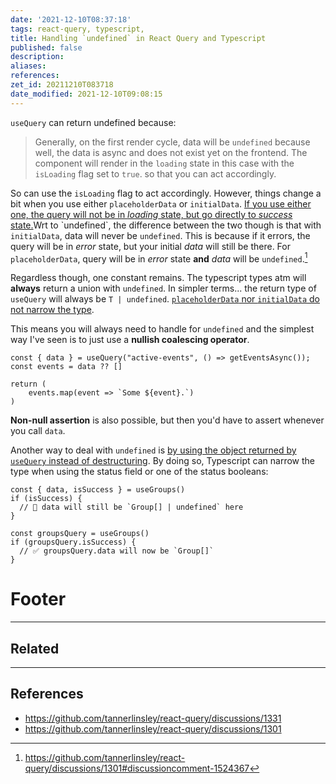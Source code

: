 ```yaml
---
date: '2021-12-10T08:37:18'
tags: react-query, typescript,
title: Handling `undefined` in React Query and Typescript
published: false
description:
aliases:
references:
zet_id: 20211210T083718
date_modified: 2021-12-10T09:08:15
---
```


`useQuery` can return undefined because:
> Generally, on the first render cycle, data will be `undefined` because well, the data is async and does not exist yet on the frontend. The component will render in the `loading` state in this case with the `isLoading` flag set to `true`. so that you can act accordingly.

So can use the `isLoading` flag to act accordingly. However, things change a bit when you use either `placeholderData` or `initialData`. [If you use either one, the query will not be in *loading* state, but go directly to *success* state.](https://tkdodo.eu/blog/placeholder-and-initial-data-in-react-query#:~:text=It%20further%20means%20that%20if%20either%20one%20of%20these%20is%20supplied%2C%20our%20query%20will%20not%20be%20in%20loading%20state%2C%20but%20will%20go%20directly%20to%20success%20state.)Wrt to `undefined`, the difference between the two though is that with `initialData`, data will never be `undefined`. This is because if it errors, the query will be in *error* state, but your initial *data* will still be there. For `placeholderData`, query will be in *error* state **and** *data* will be `undefined`.[^1]

Regardless though, one constant remains. The typescript types atm will **always** return a union with `undefined`. In simpler terms... the return type of `useQuery` will always be `T | undefined`. [`placeholderData` nor `initialData` do not narrow the type](https://github.com/tannerlinsley/react-query/discussions/1331#discussioncomment-809549).

This means you will always need to handle for `undefined` and the simplest way I've seen is to just use a **nullish coalescing operator**.

```tsx
const { data } = useQuery("active-events", () => getEventsAsync());
const events = data ?? []

return (
	events.map(event => `Some ${event}.`)
)
```

**Non-null assertion** is also possible, but then you'd have to assert whenever you call `data`.

Another way to deal with `undefined` is [by using the object returned by `useQuery` instead of destructuring](https://tkdodo.eu/blog/react-query-and-type-script#type-narrowing). By doing so, Typescript  can narrow the type when using the status field or one of the status booleans:

```tsx
const { data, isSuccess } = useGroups()
if (isSuccess) {
  // 🚨 data will still be `Group[] | undefined` here
}

const groupsQuery = useGroups()
if (groupsQuery.isSuccess) {
  // ✅ groupsQuery.data will now be `Group[]`
}
```

[^1]: https://github.com/tannerlinsley/react-query/discussions/1301#discussioncomment-1524367

# Footer

---

## Related

---

## References

- https://github.com/tannerlinsley/react-query/discussions/1331
- https://github.com/tannerlinsley/react-query/discussions/1301
